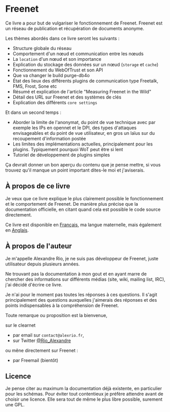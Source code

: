# Freenet

Ce livre a pour but de vulgariser le fonctionnement de Freenet. Freenet est un réseau de publication et récupération de documents anonyme.

Les thèmes abordés dans ce livre seront les suivants :
* Structure globale du réseau
* Comportement d'un nœud et communication entre les nœuds
* La `location` d'un nœud et son importance
* Explication du stockage des données sur un nœud (`storage` et `cache`)
* Fonctionnement du WebOfTrust et son API
* Que va changer le build purge-db4o
* État des lieux des différents plugins de communication type Freetalk, FMS, Frost, Sone etc
* Résumé et explication de l'article "Measuring Freenet in the Wild"
* Détail des URL sur Freenet et des systèmes de clés
* Explication des différents `core settings`

Et dans un second temps :
* Aborder la limite de l'anonymat, du point de vue technique avec par exemple les IPs en opennet et le DPI, des types d'attaques envisageables et du point de vue utilisateur, en gros un laïus sur du recoupement d'information postée
* Les limites des implémentations actuelles, principalement pour les plugins. Typiquement pourquoi WoT peut être si lent
* Tutoriel de développement de plugins simples

Ça devrait donner un bon aperçu du contenu que je pense mettre, si vous trouvez qu'il manque un point important dites-le moi et j'aviserais.

## À propos de ce livre

Je veux que ce livre explique le plus clairement possible le fonctionnement et le comportement de Freenet. De manière plus précise que la documentation officielle, en citant quand cela est possible le code source directement. 

Ce livre est disponible en [Français](http://alexandrerio.gitbooks.io/freenet-internals/content/fr/index.html), ma langue maternelle, mais également en [Anglais](http://alexandrerio.gitbooks.io/freenet-internals/content/en/index.html).

## À propos de l'auteur

Je m'appelle Alexandre Rio, je ne suis pas développeur de Freenet, juste utilisateur depuis plusieurs années.

Ne trouvant pas la documentation à mon gout et en ayant marre de chercher des informations sur différents médias (site, wiki, mailing list, IRC), j'ai décidé d'écrire ce livre.

Je n'ai pour le moment pas toutes les réponses à ces questions. Il s'agit principalement des questions auxquelles j'aimerais des réponses et des points indispensables à la compréhension de Freenet.

Toute remarque ou proposition est la bienvenue,

sur le clearnet
* par email sur `contact@alexrio.fr`,
* sur Twitter [@Rio_Alexandre](https://twitter.com/Rio_Alexandre)

ou mêne directement sur Freenet :
* par Freemail (bientôt)

## Licence

Je pense citer au maximum la documentation déjà existente, en particulier pour les schémas. Pour éviter tout contentieux je préfère attendre avant de choisir une licence. Elle sera tout de même le plus libre possible, surement une GPL.